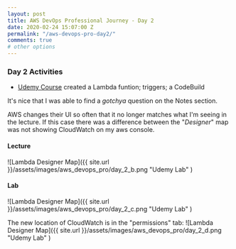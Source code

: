 ```yaml
---
layout: post
title: AWS DevOps Professional Journey - Day 2
date: 2020-02-24 15:07:00 Z
permalink: "/aws-devops-pro-day2/"
comments: true
# other options
---
```


### Day 2 Activities

- [Udemy Course](https://www.udemy.com/course/aws-certified-devops-engineer-professional-hands-on/) created a Lambda funtion; triggers; a CodeBuild

It's nice that I was able to find a *gotchya* question on the Notes section. 

AWS changes their UI so often that it no longer matches what I'm seeing in the lecture. If this case there was a difference between the "*Designer*" map was not showing CloudWatch on my aws console.


#### Lecture

![Lambda Designer Map]({{ site.url }}/assets/images/aws_devops_pro/day_2_b.png "Udemy Lab" )


#### Lab
![Lambda Designer Map]({{ site.url }}/assets/images/aws_devops_pro/day_2_c.png "Udemy Lab" )


The new location of CloudWatch is in the "permissions" tab:
![Lambda Designer Map]({{ site.url }}/assets/images/aws_devops_pro/day_2_d.png "Udemy Lab" )